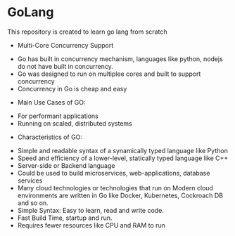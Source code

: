 # GoLang
This repository is created to learn go lang from scratch

* Multi-Core Concurrency Support

- Go has built in concurrency mechanism, languages like python, nodejs do not have built in concurrency.
- Go was designed to run on multiplee cores and built to support concurrency
- Concurrency in Go is cheap and easy

* Main Use Cases of GO:
 
- For performant applications
- Running on scaled, distributed systems

* Characteristics of GO:

- Simple and readable syntax of a synamically typed language like Python
- Speed and efficiency of a lower-level, statically typed language like C++
- Server-side or Backend language
- Could be used to build microservices, web-applications, database services
- Many cloud technologies or technologies that run on Modern cloud environments are written in Go like Docker, Kubernetes, Cockroach DB and so on.
- Simple Syntax: Easy to learn, read and write code.
- Fast Build Time, startup and run.
- Requires fewer resources like CPU and RAM to run
